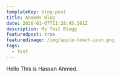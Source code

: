 ```yaml
---
templateKey: blog-post
title: Ahmeds Blog
date: 2020-01-07T11:28:45.361Z
description: My Test Blogg
featuredpost: true
featuredimage: /img/apple-touch-icon.png
tags:
  - test
---
```

Hello This is Hassan Ahmed.

